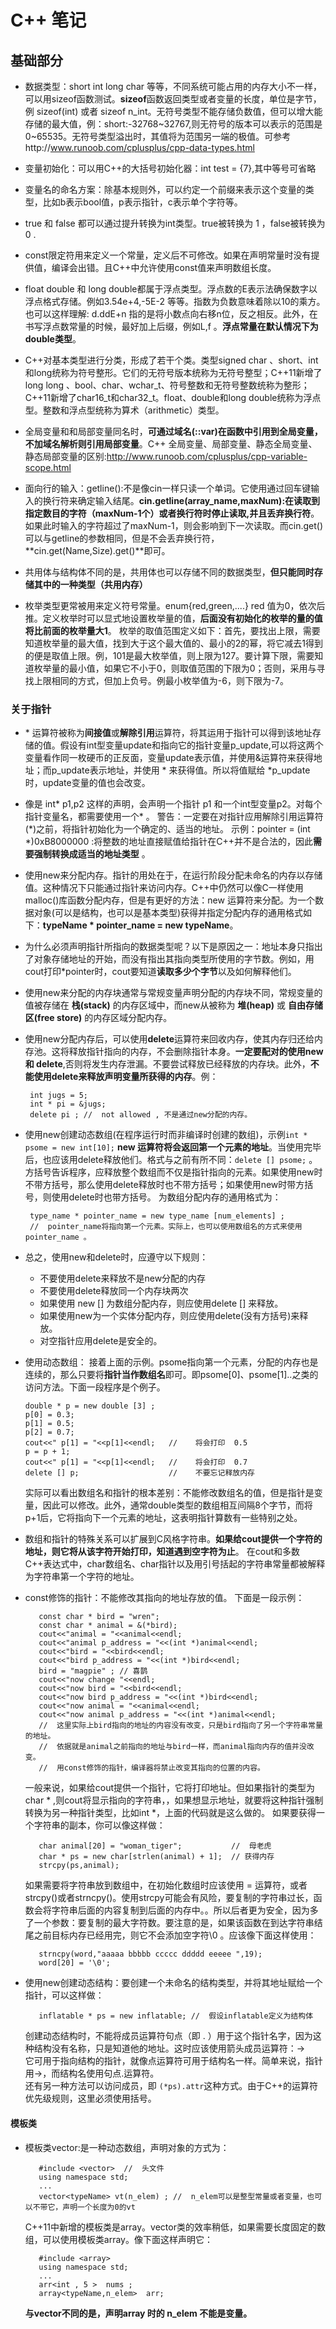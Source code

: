 # C++ 笔记

## 基础部分    
* 数据类型：short int long char 等等，不同系统可能占用的内存大小不一样，可以用sizeof函数测试。**sizeof**函数返回类型或者变量的长度，单位是字节，例 sizeof(int) 或者 sizeof n_int。无符号类型不能存储负数值，但可以增大能存储的最大值，例：short:-32768\~32767,则无符号的版本可以表示的范围是0\~65535。无符号类型溢出时，其值将为范围另一端的极值。可参考http://www.runoob.com/cplusplus/cpp-data-types.html

* 变量初始化：可以用C++的大括号初始化器：int test = {7},其中等号可省略

* 变量名的命名方案：除基本规则外，可以约定一个前缀来表示这个变量的类型，比如b表示bool值，p表示指针，c表示单个字符等。

* true 和 false 都可以通过提升转换为int类型。true被转换为 1 ，false被转换为 0 .

* const限定符用来定义一个常量，定义后不可修改。如果在声明常量时没有提供值，编译会出错。且C++中允许使用const值来声明数组长度。

* float double 和 long double都属于浮点类型。浮点数的E表示法确保数字以浮点格式存储。例如3.54e+4,-5E-2 等等。指数为负数意味着除以10的乘方。也可以这样理解: d.ddE+n 指的是将小数点向右移n位，反之相反。此外，在书写浮点数常量的时候，最好加上后缀，例如L,f 。**浮点常量在默认情况下为double类型**。

* C++对基本类型进行分类，形成了若干个类。类型signed char 、short、int和long统称为符号整形。它们的无符号版本统称为无符号整型；C++11新增了long long 、bool、char、wchar_t、符号整数和无符号整数统称为整形；C++11新增了char16_t和char32_t。float、double和long double统称为浮点型。整数和浮点型统称为算术（arithmetic）类型。

* 全局变量和和局部变量同名时，**可通过域名(::var)在函数中引用到全局变量，不加域名解析则引用局部变量**。C++ 全局变量、局部变量、静态全局变量、静态局部变量的区别:http://www.runoob.com/cplusplus/cpp-variable-scope.html

* 面向行的输入：getline():不是像cin一样只读一个单词。它使用通过回车键输入的换行符来确定输入结尾。**cin.getline(array_name,maxNum):在读取到指定数目的字符（maxNum-1个）或者换行符时停止读取,并且丢弃换行符**。如果此时输入的字符超过了maxNum-1，则会影响到下一次读取。而cin.get()可以与getline的参数相同，但是不会丢弃换行符，**cin.get(Name,Size).get()**即可。

* 共用体与结构体不同的是，共用体也可以存储不同的数据类型，**但只能同时存储其中的一种类型（共用内存）**

* 枚举类型更常被用来定义符号常量。enum{red,green,....} red 值为0，依次后推。定义枚举时可以显式地设置枚举量的值，**后面没有初始化的枚举的量的值将比前面的枚举量大1**。 枚举的取值范围定义如下：首先，要找出上限，需要知道枚举量的最大值，找到大于这个最大值的、最小的2的幂，将它减去1得到的便是取值上限。例，101是最大枚举值，则上限为127。要计算下限，需要知道枚举量的最小值，如果它不小于0，则取值范围的下限为0；否则，采用与寻找上限相同的方式，但加上负号。例最小枚举值为-6，则下限为-7。


### 关于指针   
* \* 运算符被称为**间接值**或**解除引用**运算符，将其运用于指针可以得到该地址存储的值。假设有int型变量update和指向它的指针变量p_update,可以将这两个变量看作同一枚硬币的正反面，变量update表示值，并使用&运算符来获得地址；而p_update表示地址，并使用 \* 来获得值。所以将值赋给 \*p_update 时，update变量的值也会改变。 

* 像是 int\* p1,p2 这样的声明，会声明一个指针 p1 和一个int型变量p2。对每个指针变量名，都需要使用一个* 。  警告：一定要在对指针应用解除引用运算符(\*)之前，将指针初始化为一个确定的、适当的地址。  示例：pointer = (int \*)0xB8000000 :将整数的地址直接赋值给指针在C++并不是合法的，因此**需要强制转换成适当的地址类型** 。

* 使用new来分配内存。指针的用处在于，在运行阶段分配未命名的内存以存储值。这种情况下只能通过指针来访问内存。C++中仍然可以像C一样使用malloc()库函数分配内存，但是有更好的方法：new 运算符来分配。为一个数据对象(可以是结构，也可以是基本类型)获得并指定分配内存的通用格式如下：**typeName \* pointer_name = new typeName**。

* 为什么必须声明指针所指向的数据类型呢？以下是原因之一：地址本身只指出了对象存储地址的开始，而没有指出其指向类型所使用的字节数。例如，用cout打印\*pointer时，cout要知道**读取多少个字节**以及如何解释他们。

* 使用new来分配的内存块通常与常规变量声明分配的内存块不同，常规变量的值被存储在 **栈(stack)** 的内存区域中，而new从被称为 **堆(heap)** 或 **自由存储区(free store)** 的内存区域分配内存。

* 使用new分配内存后，可以使用**delete**运算符来回收内存，使其内存归还给内存池。这将释放指针指向的内存，不会删除指针本身。**一定要配对的使用new 和 delete**,否则将发生内存泄漏。不要尝试释放已经释放的内存块。此外，**不能使用delete来释放声明变量所获得的内存**。例：
   ```
    int jugs = 5;
    int * pi = &jugs;
    delete pi ; //  not allowed , 不是通过new分配的内存。 
   ```

* 使用new创建动态数组(在程序运行时而非编译时创建的数组)，示例`` int * psome = new int[10]; `` **new 运算符将会返回第一个元素的地址**。当使用完毕后，也应该用delete释放他们。格式与之前有所不同：`` delete [] psome; `` 。方括号告诉程序，应释放整个数组而不仅是指针指向的元素。如果使用new时不带方括号，那么使用delete释放时也不带方括号；如果使用new时带方括号，则使用delete时也带方括号。 为数组分配内存的通用格式为：
   ``` 
    type_name * pointer_name = new type_name [num_elements] ; 
    //  pointer_name将指向第一个元素。实际上，也可以使用数组名的方式来使用pointer_name 。
   ```

* 总之，使用new和delete时，应遵守以下规则：   
   * 不要使用delete来释放不是new分配的内存
   * 不要使用delete释放同一个内存块两次
   * 如果使用 new [] 为数组分配内存，则应使用delete [] 来释放。
   * 如果使用new为一个实体分配内存，则应使用delete(没有方括号)来释放。
   * 对空指针应用delete是安全的。
   
* 使用动态数组： 接着上面的示例。psome指向第一个元素，分配的内存也是连续的，那么只要将**指针当作数组名**即可。即psome\[0]、psome\[1]..之类的访问方法。下面一段程序是个例子。   
   ```
  double * p = new double [3] ;
  p[0] = 0.3;
  p[1] = 0.5;
  p[2] = 0.7;
  cout<<" p[1] = "<<p[1]<<endl;   //    将会打印  0.5
  p = p + 1;
  cout<<" p[1] = "<<p[1]<<endl;   //    将会打印  0.7
  delete [] p;                    //    不要忘记释放内存
   ```
   实际可以看出数组名和指针的根本差别：不能修改数组名的值，但是指针是变量，因此可以修改。此外，通常double类型的数组相互间隔8个字节，而将p+1后，它将指向下一个元素的地址，这表明指针算数有一些特别之处。

* 数组和指针的特殊关系可以扩展到C风格字符串。**如果给cout提供一个字符的地址，则它将从该字符开始打印，知道遇到空字符为止**。 在cout和多数C++表达式中，char数组名、char指针以及用引号括起的字符串常量都被解释为字符串第一个字符的地址。

* const修饰的指针：不能修改其指向的地址存放的值。 下面是一段示例：
   ```
      const char * bird = "wren";   
      const char * animal = &(*bird);     
      cout<<"animal = "<<animal<<endl;
      cout<<"animal p_address = "<<(int *)animal<<endl;
      cout<<"bird = "<<bird<<endl;
      cout<<"bird p_address = "<<(int *)bird<<endl;
      bird = "magpie" ; // 喜鹊  
      cout<<"now change "<<endl;
      cout<<"now bird = "<<bird<<endl;
      cout<<"now bird p_address = "<<(int *)bird<<endl;
      cout<<"now animal = "<<animal<<endl;  
      cout<<"now animal p_address = "<<(int *)animal<<endl;
      //  这里实际上bird指向的地址的内容没有改变，只是bird指向了另一个字符串常量的地址。
      //  依据就是animal之前指向的地址与bird一样，而animal指向内存的值并没改变。
      //  用const修饰的指针，编译器将禁止改变其指向的位置的内容。
    ```
    一般来说，如果给cout提供一个指针，它将打印地址。但如果指针的类型为char \* ,则cout将显示指向的字符串，，如果想显示地址，就要将这种指针强制转换为另一种指针类型，比如int \*，上面的代码就是这么做的。
    如果要获得一个字符串的副本，你可以像这样做：
    ```
       char animal[20] = "woman_tiger";           //  母老虎
       char * ps = new char[strlen(animal) + 1];  // 获得内存
       strcpy(ps,animal);
    ```
    如果需要将字符串放到数组中，在初始化数组时应该使用 = 运算符，或者strcpy()或者strncpy()。使用strcpy可能会有风险，要复制的字符串过长，函数会将字符串后面的内容复制到后面的内存中。。所以后者更为安全，因为多了一个参数：要复制的最大字符数。要注意的是，如果该函数在到达字符串结尾之前目标内存已经用完，则它不会添加空字符\\0 。应该像下面这样使用：
    ```
       strncpy(word,"aaaaa bbbbb ccccc ddddd eeeee ",19);
       word[20] = '\0';
    ```
    
* 使用new创建动态结构：要创建一个未命名的结构类型，并将其地址赋给一个指针，可以这样做：
   ```
      inflatable * ps = new inflatable; //  假设inflatable定义为结构体

   ```
   创建动态结构时，不能将成员运算符句点（即 . ）用于这个指针名字，因为这种结构没有名称，只是知道他的地址。这时应该使用箭头成员运算符：->   
   它可用于指向结构的指针，就像点运算符可用于结构名一样。简单来说，指针用->，而结构名使用句点.运算符。   
   还有另一种方法可以访问成员，即 `` (*ps).attr ``这种方式。由于C++的运算符优先级规则，这里必须使用括号。
   
#### 模板类   
* 模板类vector:是一种动态数组，声明对象的方式为：
   ```
      #include <vector>  //  头文件
      using namespace std;
      ...
      vector<typeName> vt(n_elem) ; //  n_elem可以是整型常量或者变量，也可以不带它，声明一个长度为0的vt
   ```
   C++11中新增的模板类是array。vector类的效率稍低，如果需要长度固定的数组，可以使用模板类array。像下面这样声明它：
   ```
      #include <array>
      using namespace std;
      ...
      arr<int , 5 >  nums ; 
      array<typeName,n_elem>  arr; 
   ```
   **与vector不同的是，声明array 时的 n_elem 不能是变量。**
   
